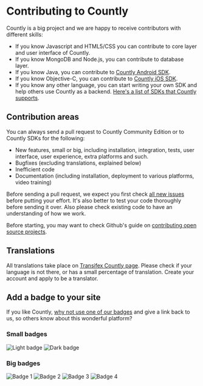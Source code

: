 
# Contributing to Countly

Countly is a big project and we are happy to receive contributors with different skills: 

* If you know Javascript and HTML5/CSS you can contribute to core layer and user interface of Countly. 
* If you know MongoDB and Node.js, you can contribute to database layer. 
* If you know Java, you can contribute to [Countly Android SDK](https://github.com/countly/countly-sdk-android). 
* If you know Objective-C, you can contribute to [Countly iOS SDK](https://github.com/countly/countly-sdk-ios). 
* If you know any other language, you can start writing your own SDK and help others use Countly as a backend. 
[Here's a list of SDKs that Countly supports](https://count.ly/resources/source/download-sdk).

## Contribution areas 

You can always send a pull request to Countly Community Edition or to Countly SDKs for the following: 

* New features, small or big, including installation, integration, tests, user interface, user experience, extra platforms and such.  
* Bugfixes (excluding translations, explained below) 
* Inefficient code
* Documentation (including installation, deployment to various platforms, video training) 

Before sending a pull request, we expect you first check 
[all new issues](https://github.com/countly/countly-server/issues/) before putting your effort. It's also better to 
test your code thoroughly before sending it over. Also please check existing code to have an understanding of how we work. 

Before starting, you may want to check Github's guide on [contributing open source projects](https://guides.github.com/activities/contributing-to-open-source/).

## Translations

All translations take place on [Transifex Countly page](transifex.com/projects/p/countly). Please check if your language 
is not there, or has a small percentage of translation. Create your account and apply to be a translator. 

## Add a badge to your site

If you like Countly, [why not use one of our badges](https://count.ly/brand-assets/) and give a link back to us, so others know about this wonderful platform? 

### Small badges

![Light badge](https://count.ly/wp-content/uploads/2014/10/countly_badge_5.png)  ![Dark badge](https://count.ly/wp-content/uploads/2014/10/countly_badge_6.png)

### Big badges

![Badge 1](https://count.ly/wp-content/uploads/2014/10/countly_badge_1.png) ![Badge 2](https://count.ly/wp-content/uploads/2014/10/countly_badge_2.png) ![Badge 3](https://count.ly/wp-content/uploads/2014/10/countly_badge_3.png) ![Badge 4](https://count.ly/wp-content/uploads/2014/10/countly_badge_4.png)


